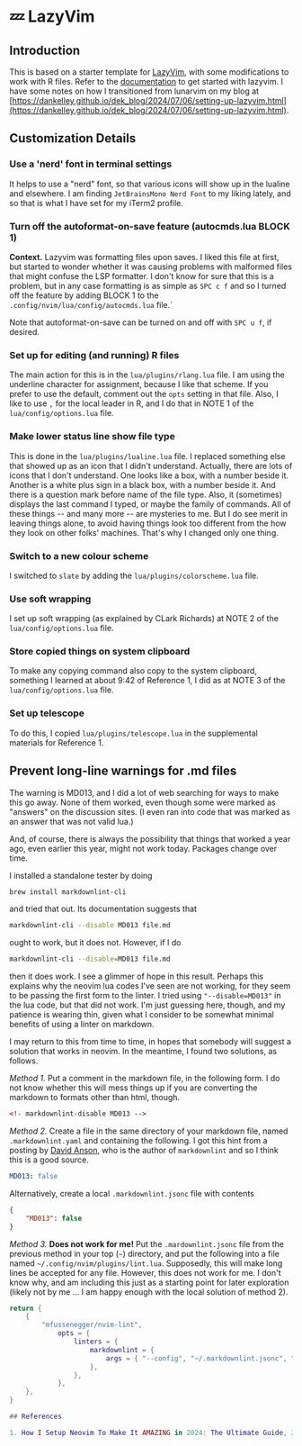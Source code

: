 # 💤 LazyVim

## Introduction

This is based on a starter template for [LazyVim](https://github.com/LazyVim/LazyVim), with some modifications to work with R files. Refer to the [documentation](https://lazyvim.github.io/installation) to get started with lazyvim.  I have some notes on how I transitioned from lunarvim on my blog at [https://dankelley.github.io/dek_blog/2024/07/06/setting-up-lazyvim.html](https://dankelley.github.io/dek_blog/2024/07/06/setting-up-lazyvim.html).

## Customization Details

### Use a 'nerd' font in terminal settings

It helps to use a "nerd" font, so that various icons will show up in the lualine and elsewhere.  I am finding `JetBrainsMono Nerd Font` to my liking lately, and so that is what I have set for my iTerm2 profile.

### Turn off the autoformat-on-save feature (autocmds.lua BLOCK 1)

**Context.** Lazyvim was formatting files upon saves.  I liked this file at first, but started to wonder whether it was causing problems with malformed files that might confuse the LSP formatter.  I don't know for sure that this is a problem, but in any case formatting is as simple as `SPC c f` and so I turned off the feature by adding BLOCK 1 to the `.config/nvim/lua/config/autocmds.lua` file.`

Note that autoformat-on-save can be turned on and off with `SPC u f`, if desired.

### Set up for editing (and running) R files

The main action for this is in the `lua/plugins/rlang.lua` file.  I am using the underline character for assignment, because I like that scheme.  If you prefer to use the default, comment out the `opts` setting in that file.  Also, I like to use `,` for the local leader in R, and I do that in NOTE 1 of the `lua/config/options.lua` file.

### Make lower status line show file type

This is done in the `lua/plugins/lualine.lua` file.  I replaced something else that showed up as an icon that I didn't understand.  Actually, there are lots of icons that I don't understand.  One looks like a box, with a number beside it. Another is a white plus sign in a black box, with a number beside it.  And there is a question mark before name of the file type.  Also, it (sometimes) displays the last command I typed, or maybe the family of commands. All of these things -- and many more -- are mysteries to me.  But I do see merit in leaving things alone, to avoid having things look too different from the how they look on other folks' machines.  That's why I changed only one thing.

### Switch to a new colour scheme

I switched to `slate` by adding the `lua/plugins/colorscheme.lua` file.

### Use soft wrapping

I set up soft wrapping (as explained by CLark Richards) at NOTE 2 of the `lua/config/options.lua` file.

### Store copied things on system clipboard

To make any copying command also copy to the system clipboard, something I learned at about 9:42 of Reference 1, I did as at NOTE 3 of the `lua/config/options.lua` file.

### Set up telescope

To do this, I copied `lua/plugins/telescope.lua` in the supplemental materials for Reference 1.

## Prevent long-line warnings for .md files

The warning is MD013, and I did a lot of web searching for ways to make this go away.  None of them worked, even though some were marked as "answers" on the discussion sites.  (I even ran into code that was marked as an answer that was not valid lua.)

And, of course, there is always the possibility that things that worked a year ago, even earlier this year, might not work today.  Packages change over time.

I installed a standalone tester by doing

```sh
brew install markdownlint-cli
```

and tried that out.  Its documentation suggests that

```sh
markdownlint-cli --disable MD013 file.md
```

ought to work, but it does not.  However, if I do

```sh
markdownlint-cli --disable=MD013 file.md
```

then it does work.  I see a glimmer of hope in this result.  Perhaps this explains why the neovim lua codes I've seen are not working, for they seem to be passing the first form to the linter. I tried using `"--disable=MD013"` in the lua code, but that did not work.  I'm just guessing here, though, and my patience is wearing thin, given what I consider to be somewhat minimal benefits of using a linter on markdown.

I may return to this from time to time, in hopes that somebody will suggest a solution that works in neovim.  In the meantime, I found two solutions, as follows.

*Method 1.* Put a comment in the markdown file, in the following form.  I do not know whether this will mess things up if you are converting the markdown to formats other than html, though.

```html
<!- markdownlint-disable MD013 -->
```

*Method 2.* Create a file in the same directory of your markdown file, named `.markdownlint.yaml` and containing the following.  I got this hint from a posting by [David Anson](https://github.com/DavidAnson/markdownlint/blob/v0.32.1/schema/.markdownlint.yaml), who is the author of `markdownlint` and so I think this is a good source.

```yaml
MD013: false
```

Alternatively, create a local `.markdownlint.jsonc` file with contents

```json
{
    "MD013": false
}
```

*Method 3.* **Does not work for me!**  Put the `.mardownlint.jsonc` file from the previous method in your top (`~`) directory, and put the following into a file named `~/.config/nvim/plugins/lint.lua`.  Supposedly, this will make long lines be accepted for any file.  However, this does not work for me.  I don't know why, and am including this just as a starting point for later exploration (likely not by me ... I am happy enough with the local solution of method 2).

```lua
return {
    {
        "mfussenegger/nvim-lint",
            opts = {
                linters = {
                    markdownlint = {
                        args = { "--config", "~/.markdownlint.jsonc", "--" },
                    },
                },
            },
    },
}

## References

1. How I Setup Neovim To Make It AMAZING in 2024: The Ultimate Guide, 2024. <https://www.youtube.com/watch?v=6pAG3BHurdM>.
